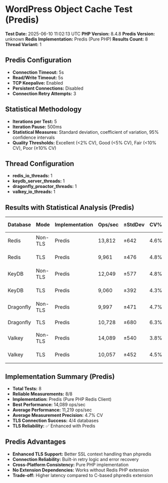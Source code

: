 # WordPress Object Cache Test (Predis)

**Test Date:** 2025-06-10 11:02:13 UTC
**PHP Version:** 8.4.8
**Predis Version:** unknown
**Redis Implementation:** Predis (Pure PHP)
**Results Count:** 8
**Thread Variant:** 1

## Predis Configuration

- **Connection Timeout:** 5s
- **Read/Write Timeout:** 5s
- **TCP Keepalive:** Enabled
- **Persistent Connections:** Disabled
- **Connection Retry Attempts:** 3

## Statistical Methodology

- **Iterations per Test:** 5
- **Iteration Pause:** 500ms
- **Statistical Measures:** Standard deviation, coefficient of variation, 95% confidence intervals
- **Quality Thresholds:** Excellent (<2% CV), Good (<5% CV), Fair (<10% CV), Poor (≥10% CV)

## Thread Configuration

- **redis_io_threads:** 1
- **keydb_server_threads:** 1
- **dragonfly_proactor_threads:** 1
- **valkey_io_threads:** 1

## Results with Statistical Analysis (Predis)

| Database | Mode | Implementation | Ops/sec | ±StdDev | CV% | Quality | Latency(ms) | ±StdDev | P95 Lat | P99 Lat | 95% CI | Iterations |
| --- | --- | --- | --- | --- | --- | --- | --- | --- | --- | --- | --- | --- | 
| Redis | Non-TLS | Predis | 13,812 | ±642 | 4.6% | 🟡 good | 0.072 | ±0.003 | 0.123 | 0.163 | 13,016-14,609 | 5 |
| Redis | TLS | Predis | 9,961 | ±476 | 4.8% | 🟡 good | 0.100 | ±0.005 | 0.171 | 0.230 | 9,370-10,552 | 5 |
| KeyDB | Non-TLS | Predis | 12,049 | ±577 | 4.8% | 🟡 good | 0.083 | ±0.004 | 0.141 | 0.180 | 11,332-12,765 | 5 |
| KeyDB | TLS | Predis | 9,060 | ±392 | 4.3% | 🟡 good | 0.110 | ±0.005 | 0.186 | 0.239 | 8,573-9,547 | 5 |
| Dragonfly | Non-TLS | Predis | 9,997 | ±471 | 4.7% | 🟡 good | 0.100 | ±0.005 | 0.168 | 0.228 | 9,412-10,581 | 5 |
| Dragonfly | TLS | Predis | 10,728 | ±680 | 6.3% | 🟠 fair | 0.093 | ±0.006 | 0.153 | 0.196 | 9,884-11,572 | 5 |
| Valkey | Non-TLS | Predis | 14,089 | ±540 | 3.8% | 🟡 good | 0.071 | ±0.003 | 0.120 | 0.161 | 13,418-14,759 | 5 |
| Valkey | TLS | Predis | 10,057 | ±452 | 4.5% | 🟡 good | 0.099 | ±0.005 | 0.165 | 0.226 | 9,496-10,618 | 5 |

## Implementation Summary (Predis)

- **Total Tests:** 8
- **Reliable Measurements:** 8/8
- **Implementation:** Predis (Pure PHP Redis Client)
- **Best Performance:** 14,089 ops/sec
- **Average Performance:** 11,219 ops/sec
- **Average Measurement Precision:** 4.7% CV
- **TLS Connection Success:** 4/4 databases
- **TLS Reliability:** ✅ Enhanced with Predis

## Predis Advantages

- **Enhanced TLS Support:** Better SSL context handling than phpredis
- **Connection Reliability:** Built-in retry logic and error recovery
- **Cross-Platform Consistency:** Pure PHP implementation
- **No Extension Dependencies:** Works without Redis PHP extension
- **Trade-off:** Higher latency compared to C-based phpredis extension
